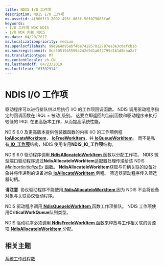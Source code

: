```yaml
---
title: NDIS I/O 工作项
description: NDIS I/O 工作项
ms.assetid: 4f966ff3-2092-495f-863f-50f079085fa6
keywords:
- I/O 工作项 WDK NDIS
- I/O WDK 内核 NDIS
ms.date: 04/20/2017
ms.localizationpriority: medium
ms.openlocfilehash: 99e9e4d95abf4be742857812787ea3e3c0afcb1b
ms.sourcegitcommit: 0cc5051945559a242d941a6f2799d161d8eba2a7
ms.translationtype: MT
ms.contentlocale: zh-CN
ms.lasthandoff: 04/23/2019
ms.locfileid: "63392914"
---
```

# <a name="ndis-io-work-items"></a>NDIS I/O 工作项





驱动程序可以进行排队供以后执行 I/O 的工作项回调函数。 NDIS 调用驱动程序指定的回调函数在 IRQL = 被动\_级别。 这要立即返回的当前函数和驱动程序来执行较低的 IRQL 在更高版本工作，从而提高系统性能。

NDIS 6.0 及更高版本提供包装器函数的内核 I/O 的工作项例程[ **IoAllocateWorkItem**](https://msdn.microsoft.com/library/windows/hardware/ff548276)， [ **IoFreeWorkItem**](https://msdn.microsoft.com/library/windows/hardware/ff549133)，并[ **IoQueueWorkItem**](https://msdn.microsoft.com/library/windows/hardware/ff549466)。 而不是私有[ **IO\_工作项**](https://msdn.microsoft.com/library/windows/hardware/ff550679)结构，NDIS 使用专用**NDIS\_IO\_工作项**结构。

NDIS 6.0 驱动程序调用[ **NdisAllocateIoWorkItem** ](https://msdn.microsoft.com/library/windows/hardware/ff561604)函数以分配工作项。 NDIS 微型端口驱动程序通过**NdisAllocateIoWorkItem**适配器处理传递给该 NDIS [ *MiniportInitializeEx* ](https://msdn.microsoft.com/library/windows/hardware/ff559389)函数。 **NdisAllocateIoWorkItem**获取与句柄关联的设备对象并将传递到的设备对象[ **IoAllocateWorkItem** ](https://msdn.microsoft.com/library/windows/hardware/ff548276)例程。 筛选器驱动程序传入筛选器句柄。

**请注意**  协议驱动程序不能使用[ **NdisAllocateIoWorkItem** ](https://msdn.microsoft.com/library/windows/hardware/ff561604)因为 NDIS 不会将设备对象与关联协议驱动程序。

 

NDIS 驱动程序调用[ **NdisQueueIoWorkItem** ](https://msdn.microsoft.com/library/windows/hardware/ff563775)函数工作项排队。 NDIS 工作项使用**CriticalWorkQueue**队列类型。

NDIS 驱动程序必须调用[ **NdisFreeIoWorkItem** ](https://msdn.microsoft.com/library/windows/hardware/ff561855)函数来释放与工作相关联的资源项[ **NdisAllocateIoWorkItem** ](https://msdn.microsoft.com/library/windows/hardware/ff561604)分配。

## <a name="related-topics"></a>相关主题


[系统工作线程数](https://msdn.microsoft.com/library/windows/hardware/ff564587)

 

 






